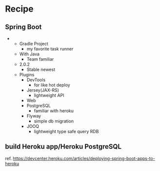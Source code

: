 # Recipe
## Spring Boot
- [Build with Spring Initializr]: https://start.spring.io/
    - Gradle Project
        - my favorite task runner
    - With Java
        - Team familiar
    - 2.0.2
        - Stable newest
    - Plugins
        - DevTools
            - for like hot deploy
        - Jersey(JAX-RS) 
            - lightweight API
        - Web
        - PostgreSQL
            - familiar with heroku
        - Flyway
            - simple db migration
        - JOOQ
            - lightweight type safe query RDB 
            
## build Heroku app/Heroku PostgreSQL
ref. https://devcenter.heroku.com/articles/deploying-spring-boot-apps-to-heroku            
